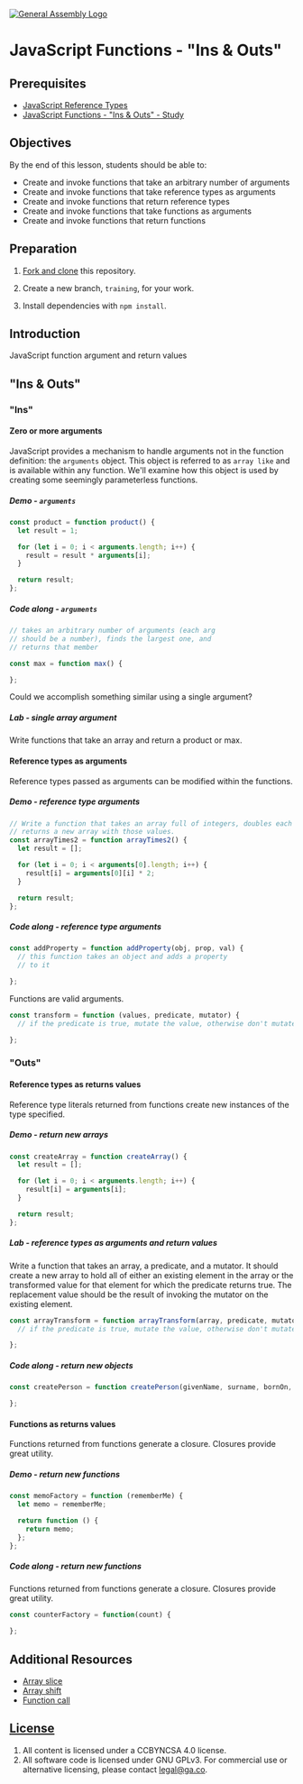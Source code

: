 [![General Assembly Logo](https://camo.githubusercontent.com/1a91b05b8f4d44b5bbfb83abac2b0996d8e26c92/687474703a2f2f692e696d6775722e636f6d2f6b6538555354712e706e67)](https://generalassemb.ly/education/web-development-immersive)

# JavaScript Functions - "Ins & Outs"

## Prerequisites

-   [JavaScript Reference Types](https://github.com/ga-wdi-boston/js-reference-types)
-   [JavaScript Functions - "Ins & Outs" - Study](https://github.com/ga-wdi-boston/js-functions-ins-and-outs-study#readme)

## Objectives

By the end of this lesson, students should be able to:

-   Create and invoke functions that take an arbitrary number of arguments
-   Create and invoke functions that take reference types as arguments
-   Create and invoke functions that return reference types
-   Create and invoke functions that take functions as arguments
-   Create and invoke functions that return functions

## Preparation

1.  [Fork and clone](https://github.com/ga-wdi-boston/meta/wiki/ForkAndClone)
    this repository.

2.  Create a new branch, `training`, for your work.

3.  Install dependencies with `npm install`.

## Introduction

JavaScript function argument and return values

## "Ins & Outs"

### "Ins"

#### Zero or more arguments

JavaScript provides a mechanism to handle arguments not in the function
 definition: the `arguments` object.
This object is referred to as `array like` and is available within any function.
We'll examine how this object is used by creating some seemingly parameterless
 functions.

##### Demo - `arguments`

```js
const product = function product() {
  let result = 1;

  for (let i = 0; i < arguments.length; i++) {
    result = result * arguments[i];
  }

  return result;
};
```

##### Code along - `arguments`

```js
// takes an arbitrary number of arguments (each arg
// should be a number), finds the largest one, and
// returns that member

const max = function max() {

};
```

Could we accomplish something similar using a single argument?

##### Lab - single array argument

Write functions that take an array and return a product or max.

#### Reference types as arguments

Reference types passed as arguments can be modified within the functions.

##### Demo - reference type arguments

```js
// Write a function that takes an array full of integers, doubles each value, and
// returns a new array with those values.
const arrayTimes2 = function arrayTimes2() {
  let result = [];

  for (let i = 0; i < arguments[0].length; i++) {
    result[i] = arguments[0][i] * 2;
  }

  return result;
};
```

##### Code along - reference type arguments

```js
const addProperty = function addProperty(obj, prop, val) {
  // this function takes an object and adds a property
  // to it

};
```

Functions are valid arguments.

```js
const transform = function (values, predicate, mutator) {
  // if the predicate is true, mutate the value, otherwise don't mutate it

};
```

### "Outs"

#### Reference types as returns values

Reference type literals returned from functions create new instances of the
 type specified.

##### Demo - return new arrays

```js
const createArray = function createArray() {
  let result = [];

  for (let i = 0; i < arguments.length; i++) {
    result[i] = arguments[i];
  }

  return result;
};
```

##### Lab - reference types as arguments and return values

Write a function that takes an array, a predicate, and a mutator. It should
create a new array to hold all of either an existing element in the array or the
transformed value for that element for which the predicate returns true. The
replacement value should be the result of invoking the mutator on the existing
element.

```js
const arrayTransform = function arrayTransform(array, predicate, mutator) {
  // if the predicate is true, mutate the value, otherwise don't mutate it

};
```

##### Code along  - return new objects

```js
const createPerson = function createPerson(givenName, surname, bornOn, height, weight, eyeColor) {

};
```

#### Functions as returns values

Functions returned from functions generate a closure.
Closures provide great utility.

##### Demo - return new functions

```js
const memoFactory = function (rememberMe) {
  let memo = rememberMe;

  return function () {
    return memo;
  };
};
```

##### Code along - return new functions

Functions returned from functions generate a closure.
Closures provide great utility.

```js
const counterFactory = function(count) {

};
```

## Additional Resources

-   [Array slice](https://developer.mozilla.org/en-US/docs/Web/JavaScript/Reference/Global_Objects/Array/slice)
-   [Array shift](https://developer.mozilla.org/en-US/docs/Web/JavaScript/Reference/Global_Objects/Array/shift)
-   [Function call](https://developer.mozilla.org/en-US/docs/Web/JavaScript/Reference/Global_Objects/Function/call)

## [License](LICENSE)

1.  All content is licensed under a CC­BY­NC­SA 4.0 license.
1.  All software code is licensed under GNU GPLv3. For commercial use or
    alternative licensing, please contact legal@ga.co.
